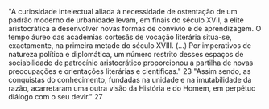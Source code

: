 "A curiosidade intelectual aliada à necessidade de ostentação de um padrão moderno de urbanidade levam, em finais do século XVII, a elite aristocrática a desenvolver novas formas de convívio e de aprendizagem. O tempo áureo das academias cortesãs de vocação literária situa-se, exactamente, na primeira metade do século XVIII. (...) Por imperativos de natureza política e diplomática, um número restrito desses espaços de sociabilidade de patrocínio aristocrático proporcionou a partilha de novas preocupações e orientações literárias e cientificas." 23
"Assim sendo, as conquistas do conhecimento, fundadas na unidade e na imutabilidade da razão, acarretaram uma outra visão da História e do Homem, em perpétuo diálogo com o seu devir." 27
